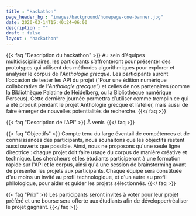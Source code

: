 ```yaml
---
title : "Hackathon"
page_header_bg : "images/background/homepage-one-banner.jpg"
date: 2020-03-14T15:40:24+06:00
description : ""
draft : false
layout : "hackathon"
---
```



{{< faq "Description du hackathon" >}}
Au sein d’équipes multidisciplinaires, les participants s’affronteront pour présenter des prototypes qui utilisent des méthodes algorithmiques pour explorer et analyser le corpus de l’*Anthologie grecque*. Les participants auront l’occasion de tester les API du projet (“Pour une édition numérique collaborative de l’*Anthologie grecque*”) et celles de nos partenaires (comme la Bibliothèque Palatine de Heidelberg, ou la Bibliothèque numérique Perseus). Cette dernière journée permettra d’utiliser comme tremplin ce qui a été produit pendant le projet Anthologie grecque et l’atelier, mais aussi de faire émerger de nouvelles potentialités de recherche.
{{</ faq >}}

{{< faq "Description de l'API" >}}
À venir.
{{</ faq >}}

{{< faq "Objectifs" >}}
Compte tenu du large éventail de compétences et de connaissances des participants, nous souhaitons que les objectifs restent aussi ouverts que possible. Ainsi, nous ne proposons qu'une seule ligne directrice : chaque projet doit faire usage du corpus de manière créative et technique. 
Les chercheurs et les étudiants participeront à une formation rapide sur l'API et le corpus, ainsi qu'à une session de brainstorming avant de présenter les projets aux participants.
Chaque équipe sera constituée d'au moins un invité au profil technologique, et d'un autre au profil philologique, pour aider et guider les projets sélectionnés.
{{</ faq >}}

<!-- {{< faq "Sujets" >}}
Chaque table de discussion se verra proposer une liste de sujets potentiels, qu'elle pourra utiliser ou écarter comme bon lui semble.

Quelques exemples de thèmes et d'idées :
- Tweet-bot 
- Taxonomie 
- Recherche de variations 
- Visualisation des données 
- Outils de recherche spécialisés
- Alignement automatique 
- Pré-traitement et lemmatisation du corpus
{{</ faq >}}

{{< faq "Calendrier" >}}
- 09h00 : Accueil (avec petit-déjeuner)
- 09h15 : Présentation du jeu de données et de l'API
- 09h30 : Brainstorming (par tables de discussion) : en fonction du nombre de participants. 
- 10h00 : Pitches par les "chefs de tables".
- 10h30 : Formation des équipes et départ !
- 13h00 : Déjeuner
- 14h00 : Encore du travail !
- 17h00 : Présentation des prototypes 
- 18h00 : Remise des prix et fin de la journée 
{{</ faq >}} -->

{{< faq "Prix" >}}
Les participants seront invités à voter pour leur projet préféré et une bourse sera offerte aux étudiants afin de développer/réaliser le projet gagnant.
{{</ faq >}}